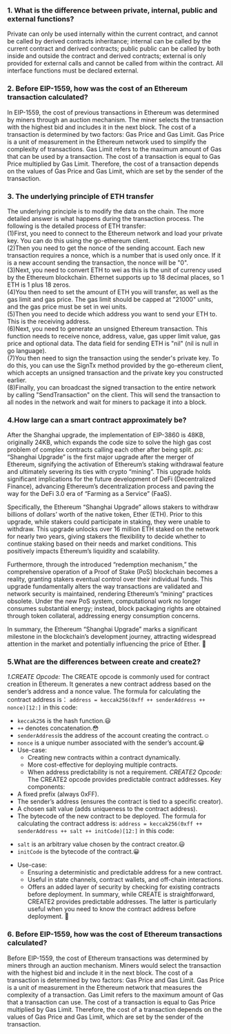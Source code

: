 ### 1. What is the difference between private, internal, public and external functions?   
Private can only be used internally within the current contract, and cannot be called by derived contracts inheritance; internal can be called by the current contract and derived contracts; public public can be called by both inside and outside the contract and derived contracts; external is only provided for external calls and cannot be called from within the contract. All interface functions must be declared external.

### 2. Before EIP-1559, how was the cost of an Ethereum transaction calculated?
In EIP-1559, the cost of previous transactions in Ethereum was determined by miners through an auction mechanism. The miner selects the transaction with the highest bid and includes it in the next block. The cost of a transaction is determined by two factors: Gas Price and Gas Limit. Gas Price is a unit of measurement in the Ethereum network used to simplify the complexity of transactions. Gas Limit refers to the maximum amount of Gas that can be used by a transaction. The cost of a transaction is equal to Gas Price multiplied by Gas Limit. Therefore, the cost of a transaction depends on the values ​​of Gas Price and Gas Limit, which are set by the sender of the transaction.

### 3. The underlying principle of ETH transfer
The underlying principle is to modify the data on the chain. The more detailed answer is what happens during the transaction process. The following is the detailed process of ETH transfer:   
(1)First, you need to connect to the Ethereum network and load your private key. You can do this using the go-ethereum client.   
(2)Then you need to get the nonce of the sending account. Each new transaction requires a nonce, which is a number that is used only once. If it is a new account sending the transaction, the nonce will be "0".   
(3)Next, you need to convert ETH to wei as this is the unit of currency used by the Ethereum blockchain. Ethernet supports up to 18 decimal places, so 1 ETH is 1 plus 18 zeros.   
(4)You then need to set the amount of ETH you will transfer, as well as the gas limit and gas price. The gas limit should be capped at "21000" units, and the gas price must be set in wei units.   
(5)Then you need to decide which address you want to send your ETH to. This is the receiving address.   
(6)Next, you need to generate an unsigned Ethereum transaction. This function needs to receive nonce, address, value, gas upper limit value, gas price and optional data. The data field for sending ETH is "nil" (nil is null in go language).   
(7)You then need to sign the transaction using the sender's private key. To do this, you can use the SignTx method provided by the go-ethereum client, which accepts an unsigned transaction and the private key you constructed earlier.   
(8)Finally, you can broadcast the signed transaction to the entire network by calling "SendTransaction" on the client. This will send the transaction to all nodes in the network and wait for miners to package it into a block.   

### 4.How large can a smart contract approximately be?
After the Shanghai upgrade, the implementation of EIP-3860 is 48KB, originally 24KB, which expands the code size to solve the high gas cost problem of complex contracts calling each other after being split.
*ps:*
“Shanghai Upgrade” is the first major upgrade after the merger of Ethereum, signifying the activation of Ethereum’s staking withdrawal feature and ultimately severing its ties with crypto “mining”. This upgrade holds significant implications for the future development of DeFi (Decentralized Finance), advancing Ethereum’s decentralization process and paving the way for the DeFi 3.0 era of “Farming as a Service” (FaaS).

Specifically, the Ethereum “Shanghai Upgrade” allows stakers to withdraw billions of dollars’ worth of the native token, Ether (ETH). Prior to this upgrade, while stakers could participate in staking, they were unable to withdraw. This upgrade unlocks over 16 million ETH staked on the network for nearly two years, giving stakers the flexibility to decide whether to continue staking based on their needs and market conditions. This positively impacts Ethereum’s liquidity and scalability.

Furthermore, through the introduced “redemption mechanism,” the comprehensive operation of a Proof of Stake (PoS) blockchain becomes a reality, granting stakers eventual control over their individual funds. This upgrade fundamentally alters the way transactions are validated and network security is maintained, rendering Ethereum’s “mining” practices obsolete. Under the new PoS system, computational work no longer consumes substantial energy; instead, block packaging rights are obtained through token collateral, addressing energy consumption concerns.

In summary, the Ethereum “Shanghai Upgrade” marks a significant milestone in the blockchain’s development journey, attracting widespread attention in the market and potentially influencing the price of Ether. 🚀

### 5.What are the differences between create and create2?
*1.CREATE Opcode:*
The CREATE opcode is commonly used for contract creation in Ethereum.
It generates a new contract address based on the sender’s address and a nonce value.
The formula for calculating the contract address is：
`address = keccak256(0xff ++ senderAddress ++ nonce)[12:]`
in this code:
- `keccak256` is the hash function.:smiley:
- `++` denotes concatenation.:flushed:
- `senderAddress`is the address of the account creating the contract.:relaxed:
- `nonce` is a unique number associated with the sender’s account.:grinning:
- Use-case:
   - Creating new contracts within a contract dynamically.
   - More cost-effective for deploying multiple contracts.
   - When address predictability is not a requirement.
*CREATE2 Opcode:*
The CREATE2 opcode provides predictable contract addresses.
Key components:
- A fixed prefix (always 0xFF).
- The sender’s address (ensures the contract is tied to a specific creator).
- A chosen salt value (adds uniqueness to the contract address).
- The bytecode of the new contract to be deployed.
The formula for calculating the contract address is:
`address = keccak256(0xff ++ senderAddress ++ salt ++ initCode)[12:]`
in this code:
* `salt` is an arbitrary value chosen by the contract creator.:smiley:
* `initCode` is the bytecode of the contract.:grinning:
- Use-case:
   - Ensuring a deterministic and predictable address for a new contract.
   - Useful in state channels, contract wallets, and off-chain interactions.
   - Offers an added layer of security by checking for existing contracts before deployment.
In summary, while CREATE is straightforward, CREATE2 provides predictable addresses. The latter is particularly useful when you need to know the contract address before deployment. 🚀

### 6. Before EIP-1559, how was the cost of Ethereum transactions calculated?
Before EIP-1559, the cost of Ethereum transactions was determined by miners through an auction mechanism. Miners would select the transaction with the highest bid and include it in the next block. The cost of a transaction is determined by two factors: Gas Price and Gas Limit. Gas Price is a unit of measurement in the Ethereum network that measures the complexity of a transaction. Gas Limit refers to the maximum amount of Gas that a transaction can use. The cost of a transaction is equal to Gas Price multiplied by Gas Limit. Therefore, the cost of a transaction depends on the values ​​of Gas Price and Gas Limit, which are set by the sender of the transaction.
